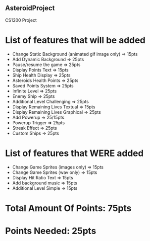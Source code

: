 ## AsteroidProject
CS1200 Project

# List of features that will be added
* Change Static Background (animated gif image only) => 15pts
* Add Dynamic Background => 25pts
* Pause/resume the game => 25pts
* Display Points Text => 15pts
* Ship Health Display => 25pts
* Asteroids Health Points => 25pts
* Saved Points System => 25pts
* Infinite Level => 25pts
* Enemy Ship => 25pts
* Additional Level Challenging => 25pts
* Display Remaining Lives Textual => 15pts
* Display Remaining Lives Graphical => 25pts
* Add Powerup => 25/15pts
* Powerup Trigger => 25pts
* Streak Effect => 25pts
* Custom Ships => 25pts

# List of features that WERE added
* Change Game Sprites (images only) => 15pts
* Change Game Sprites (wav only) => 15pts
* Display Hit Ratio Text => 15pts
* Add background music => 15pts
* Additional Level Simple => 15pts

# Total Amount Of Points: 75pts
# Points Needed: 25pts
